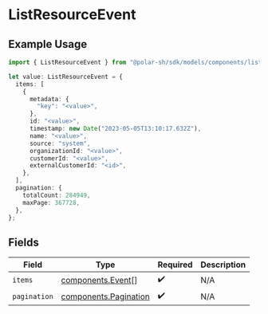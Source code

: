 # ListResourceEvent

## Example Usage

```typescript
import { ListResourceEvent } from "@polar-sh/sdk/models/components/listresourceevent.js";

let value: ListResourceEvent = {
  items: [
    {
      metadata: {
        "key": "<value>",
      },
      id: "<value>",
      timestamp: new Date("2023-05-05T13:10:17.632Z"),
      name: "<value>",
      source: "system",
      organizationId: "<value>",
      customerId: "<value>",
      externalCustomerId: "<id>",
    },
  ],
  pagination: {
    totalCount: 284949,
    maxPage: 367728,
  },
};
```

## Fields

| Field                                                          | Type                                                           | Required                                                       | Description                                                    |
| -------------------------------------------------------------- | -------------------------------------------------------------- | -------------------------------------------------------------- | -------------------------------------------------------------- |
| `items`                                                        | [components.Event](../../models/components/event.md)[]         | :heavy_check_mark:                                             | N/A                                                            |
| `pagination`                                                   | [components.Pagination](../../models/components/pagination.md) | :heavy_check_mark:                                             | N/A                                                            |